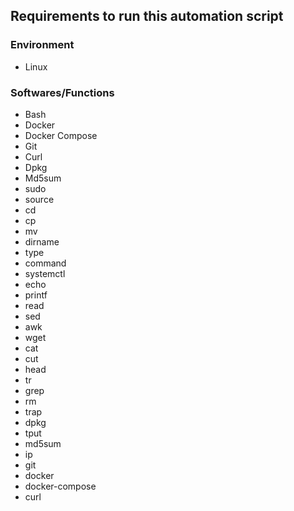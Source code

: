 ## Requirements to run this automation script

### Environment
- Linux

### Softwares/Functions
- Bash
- Docker
- Docker Compose
- Git
- Curl
- Dpkg
- Md5sum
- sudo
- source
- cd
- cp
- mv
- dirname
- type
- command
- systemctl
- echo
- printf
- read
- sed
- awk
- wget
- cat
- cut
- head
- tr
- grep
- rm
- trap
- dpkg
- tput
- md5sum
- ip
- git
- docker
- docker-compose
- curl
